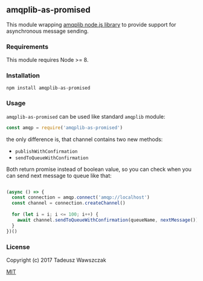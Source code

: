 ## amqplib-as-promised

This module wrapping [amqplib node.js library](http://www.squaremobius.net/amqp.node/channel_api.html) to provide support for asynchronous message sending.

### Requirements

This module requires Node >= 8.

### Installation

```shell
npm install amqplib-as-promised
```

### Usage

`amqplib-as-promised` can be used like standard `amqplib` module:

```js
const amqp = require('amqplib-as-promised')
```

the only difference is, that channel contains two new methods: 
- `publishWithConfirmation` 
- `sendToQueueWithConfirmation` 

Both return promise instead of boolean value, so you can check when you can send next message to queue like that:

```js

(async () => {
  const connection = amqp.connect('amqp://localhost')
  const channel = connection.createChannel()
  
  for (let i = i; i <= 100; i++) {
    await channel.sendToQueueWithConfirmation(queueName, nextMessage())  
  }
})()
```


### License

Copyright (c) 2017 Tadeusz Wawszczak

[MIT](https://opensource.org/licenses/MIT)